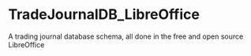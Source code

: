 # TradeJournalDB_LibreOffice
A trading journal database schema, all done in the free and open source LibreOffice

